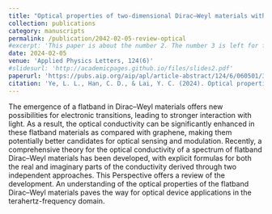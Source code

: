 ```yaml
---
title: "Optical properties of two-dimensional Dirac–Weyl materials with a flatband"
collection: publications
category: manuscripts
permalink: /publication/2042-02-05-review-optical
#excerpt: 'This paper is about the number 2. The number 3 is left for future work.'
date: 2024-02-05
venue: 'Applied Physics Letters, 124(6)'
#slidesurl: 'http://academicpages.github.io/files/slides2.pdf'
paperurl: 'https://pubs.aip.org/aip/apl/article-abstract/124/6/060501/3261806/Optical-properties-of-two-dimensional-Dirac-Weyl?redirectedFrom=fulltext'
citation: 'Ye, L. L., Han, C. D., & Lai, Y. C. (2024). Optical properties of two-dimensional Dirac–Weyl materials with a flatband. Applied Physics Letters, 124(6).'
---
```


The emergence of a flatband in Dirac–Weyl materials offers new possibilities for electronic transitions, leading to stronger interaction with light. As a result, the optical conductivity can be significantly enhanced in these flatband materials as compared with graphene, making them potentially better candidates for optical sensing and modulation. Recently, a comprehensive theory for the optical conductivity of a spectrum of flatband Dirac–Weyl materials has been developed, with explicit formulas for both the real and imaginary parts of the conductivity derived through two independent approaches. This Perspective offers a review of the development. An understanding of the optical properties of the flatband Dirac–Weyl materials paves the way for optical device applications in the terahertz-frequency domain.
